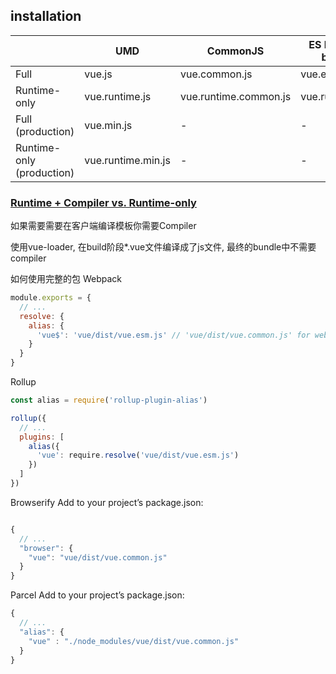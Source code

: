 ## installation
|                              | UMD                   | CommonJS                 | ES Module \(for bundlers\) | ES Module \(for browsers\) |
|------------------------------|-----------------------|--------------------------|----------------------------|----------------------------|
| Full                         | vue\.js               | vue\.common\.js          | vue\.esm\.js               | vue\.esm\.browser\.js      |
| Runtime\-only                | vue\.runtime\.js      | vue\.runtime\.common\.js | vue\.runtime\.esm\.js      | \-                         |
| Full \(production\)          | vue\.min\.js          | \-                       | \-                         | vue\.esm\.browser\.min\.js |
| Runtime\-only \(production\) | vue\.runtime\.min\.js | \-                       | \-                         | \-                         |


### [Runtime + Compiler vs. Runtime-only](https://vuejs.org/v2/guide/installation.html#Runtime-Compiler-vs-Runtime-only)
如果需要需要在客户端编译模板你需要Compiler

使用vue-loader, 在build阶段*.vue文件编译成了js文件, 最终的bundle中不需要compiler

如何使用完整的包
Webpack
```js
module.exports = {
  // ...
  resolve: {
    alias: {
      'vue$': 'vue/dist/vue.esm.js' // 'vue/dist/vue.common.js' for webpack 1
    }
  }
}

```
Rollup
```js
const alias = require('rollup-plugin-alias')

rollup({
  // ...
  plugins: [
    alias({
      'vue': require.resolve('vue/dist/vue.esm.js')
    })
  ]
})

```
Browserify
Add to your project’s package.json:
```js

{
  // ...
  "browser": {
    "vue": "vue/dist/vue.common.js"
  }
}

```
Parcel
Add to your project’s package.json:

```js
{
  // ...
  "alias": {
    "vue" : "./node_modules/vue/dist/vue.common.js"
  }
}
```

